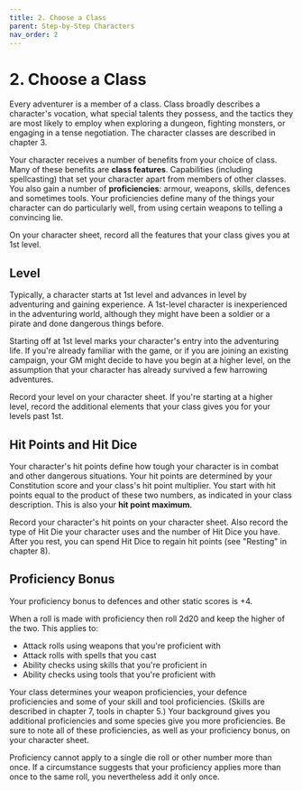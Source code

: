 ```yaml
---
title: 2. Choose a Class
parent: Step-by-Step Characters
nav_order: 2
---
```


# 2. Choose a Class
Every adventurer is a member of a class. Class broadly describes a character's vocation, what special talents they possess, and the tactics they are most likely to employ when exploring a dungeon, fighting monsters, or engaging in a tense negotiation. The character classes are described in chapter 3.

Your character receives a number of benefits from your choice of class. Many of these benefits are **class features**. Capabilities (including spellcasting) that set your character apart from members of other classes. You also gain a number of **proficiencies**: armour, weapons, skills, defences and sometimes tools. Your proficiencies define many of the things your character can do particularly well, from using certain weapons to telling a convincing lie.

On your character sheet, record all the features that your class gives you at 1st level.

## Level
Typically, a character starts at 1st level and advances in level by adventuring and gaining experience. A 1st-level character is inexperienced in the adventuring world, although they might have been a soldier or a pirate and done dangerous things before.

Starting off at 1st level marks your character's entry into the adventuring life. If you're already familiar with the game, or if you are joining an existing campaign, your GM might decide to have you begin at a higher level, on the assumption that your character has already survived a few harrowing adventures.

Record your level on your character sheet. If you're starting at a higher level, record the additional elements that your class gives you for your levels past 1st.

## Hit Points and Hit Dice
Your character's hit points define how tough your character is in combat and other dangerous situations. Your hit points are determined by your Constitution score and your class's hit point multiplier. You start with hit points equal to the product of these two numbers, as indicated in your class description. This is also your **hit point maximum**.

Record your character's hit points on your character sheet. Also record the type of Hit Die your character uses and the number of Hit Dice you have. After you rest, you can spend Hit Dice to regain hit points (see "Resting" in chapter 8).

## Proficiency Bonus
Your proficiency bonus to defences and other static scores is +4.

When a roll is made with proficiency then roll 2d20 and keep the higher of the two. This applies to:
* Attack rolls using weapons that you're proficient with
* Attack rolls with spells that you cast
* Ability checks using skills that you're proficient in
* Ability checks using tools that you're proficient with

Your class determines your weapon proficiencies, your defence proficiencies and some of your skill and tool proficiencies. (Skills are described in chapter 7,
tools in chapter 5.) Your background gives you additional proficiencies and some species give you more proficiencies. Be sure to note all of these proficiencies, as well as your proficiency bonus, on your character sheet.

Proficiency cannot apply to a single die roll or other number more than once. If a circumstance suggests that your proficiency applies more than once to the same roll, you nevertheless add it only once.
